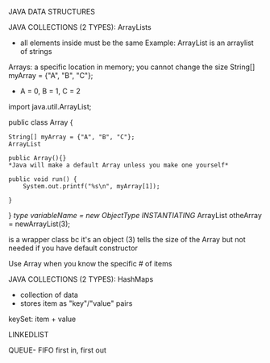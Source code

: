 JAVA DATA STRUCTURES


JAVA COLLECTIONS (2 TYPES): ArrayLists
- all elements inside must be the same
Example: ArrayList<String> is an arraylist of strings

Arrays: a specific location in memory; you cannot change the size
String[] myArray = {"A", "B", "C"};
- A = 0, B = 1, C = 2

import java.util.ArrayList;

public class Array {

    String[] myArray = {"A", "B", "C"};
    ArrayList

    public Array(){}
    *Java will make a default Array unless you make one yourself*
    
    public void run() {
        System.out.printf("%s\n", myArray[1]);

    }
}
*type           variableName = new ObjectType       INSTANTIATING*
ArrayList<Integer> otheArray = newArrayList<Integer>(3);

<Integer> is a wrapper class bc it's an object
(3) tells the size of the Array but not needed if you have default constructor

Use Array when you know the specific # of items

JAVA COLLECTIONS (2 TYPES): HashMaps
- collection of data
- stores item as "key"/"value" pairs

keySet: item + value

LINKEDLIST

QUEUE- FIFO
first in, first out